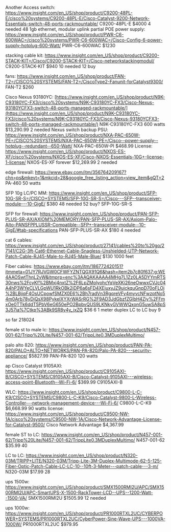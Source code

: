 

Another Access switch: https://www.insight.com/en_US/shop/product/C9200-48PL-E/cisco%20systems/C9200-48PL-E/Cisco-Catalyst-9200-Network-Essentials-switch-48-ports-rackmountable/
C9200-48PL-E
$4000
4 needed
48 1gb ethernet, modular uplink
partial POE
power supply: https://www.insight.com/en_US/shop/product/PWR-C6-600WAC=/cisco%20systems/PWR-C6-600WAC=/Cisco-Config-6-power-supply-hotplug-600-Watt/
PWR-C6-600WAC
$1230

stacking cable kit: https://www.insight.com/en_US/shop/product/C9200-STACK-KIT=/Cisco/C9200-STACK-KIT=/Cisco-networkstackingmodul/
C9200-STACK-KIT
$940
10 needed
12 buy

fans: https://www.insight.com/en_US/shop/product/FAN-T2=/CISCO%20SYSTEMS/FAN-T2=/CiscoType2-Fanunit-forCatalyst9300/
FAN-T2
$260

Cisco Nexus 93180YC: [https://www.insight.com/en_US/shop/product/N9K-C93180YC-FX3/cisco%20systems/N9K-C93180YC-FX3/Cisco-Nexus-93180YCFX3-switch-48-ports-managed-rackmountable/](https://www.insight.com/en_US/shop/product/N9K-C93180YC-FX3/cisco%20systems/N9K-C93180YC-FX3/Cisco-Nexus-93180YCFX3-switch-48-ports-managed-rackmountable/)
N9K-C93180YC-FX3
600 watts
$13,290.99
2 needed
Nexus switch backup PSU: https://www.insight.com/en_US/shop/product/NXA-PAC-650W-PE=/CISCO%20SYSTEMS/NXA-PAC-650W-PE=/Cisco--power-supply--hotplug--redundant--650-Watt/
NXA-PAC-650W-PI
$468.99
License: https://www.insight.com/en_US/shop/product/NXOS-ES-XF/cisco%20systems/NXOS-ES-XF/Cisco-NXOS-Essentials-10G+-license-1-license/
NXOS-ES-XF
forever
$12,269.99
2 needed



edge firewall: https://www.ebay.com/itm/356764209167?chn=ps&mkevt=1&mkcid=28&google_free_listing_action=view_item&gQT=2
PA-460
50 watts



SFP 10g LC/PC MM: https://www.insight.com/en_US/shop/product/SFP-10G-SR-S=/CISCO+SYSTEMS/SFP-10G-SR-S=/Cisco---SFP--transceiver-module---10-GigE/
$380
48 needed
52 buy?
SFP-10G-SR-S

SFP for firewall: https://www.insight.com/en_US/shop/product/PAN-SFP-PLUS-SR-AX/AXIOM%20MEMORY/PAN-SFP-PLUS-SR-AX/Axiom-Palo-Alto-PANSFPPLUSSR-Compatible--SFP+-transceiver-module--10-GigE/#tab-specifications
PAN-SFP-PLUS-SR-AX
$180
4 needed

cat 6 cables: https://www.insight.com/en_US/shop/product/27141/cables%20to%20go/27141/C2G-3ft-Cat6-Ethernet-Cable-Snagless-Unshielded-UTP-Network-Patch-Cable-RJ45-Male-to-RJ45-Male-Blue/
$130
1000 feet

Fiber cables: https://www.ebay.com/itm/186772420151?itmmeta=01JY7RJVGW0CFWFYZNTQGX91Q6&hash=item2b7c80f637:g:WE4AAOSwtThnL2vW&itmprp=enc%3AAQAKAAAA4MHg7L1Zz0LA5DYYmRTS30nws%2FcyKf%2BMxj4nxtZ%2F6LpZMolyohcYqVeXKi26neOwwxCVJc04A4hP3WYeCLVLGpWU1RkOBk2iDP6a6sFD4XEjuxyJZ9uickquGnpD70oFLOj%2BLBjiqF4OsUCpowfSMZX0E6%2Bh7radVn3RgqreVFy4myvcNFwzptNo54m0Arb78yDjQsX98PykeIXYXrWASrRG%2F9AD3JdGbzfZGlbH4Ziy%2FFmxOe0TTk6ddT5PbV6eG650ePO2BpbvQUS9LKNkyGVWWQxonG5uwSA8pS3J57ia%7Ctkp%3ABk9SR8y4y_jxZQ
$36
6 1 meter duplex LC to LC
buy 9

so far 218024


female st to male lc: https://www.insight.com/en_US/shop/product/N457-001-62/Tripp%20Lite/N457-001-62/TrippLite0.3MDuplexMultimo/

palo alto 820: https://www.insight.com/en_US/shop/product/PAN-PA-820/PALO+ALTO+NETWORKS/PAN-PA-820/Palo-PA-820---security-appliance/
$5827.99
PAN-PA-820
120 watts


ap Cisco Catalyst 9105AXI: https://www.insight.com/en_US/shop/product/C9105AXI-B/CISCO+SYSTEMS/C9105AXI-B/Cisco-Catalyst-9105AXI---wireless-access-point-Bluetooth--Wi-Fi-6/
$369.99
C9105AXI-B

WLC: https://www.insight.com/en_US/shop/product/C9800-L-C-K9/CISCO+SYSTEMS/C9800-L-C-K9/Cisco-Catalyst-9800-L-Wireless-Controller---network-management-device---Wi-Fi-6/
C9800-L-C-K9
$6,668.99
90 watts
license: https://www.insight.com/en_US/shop/product/C9500-NW-1A/cisco%20systems/C9500-NW-1A/Cisco-Network-Advantage-License-for-Catalyst-9500/
Cisco Network Advantage 
$4,367.99


female ST to LC: https://www.insight.com/en_US/shop/product/N457-001-62/Tripp%20Lite/N457-001-62/TrippLite0.3MDuplexMultimo/
N457-001-62
$35.99
40

LC to LC: https://www.insight.com/en_US/shop/product/N320-03M/TRIPP+LITE/N320-03M/Tripp-Lite-3M-Duplex-Multimode-62-5-125-Fiber-Optic-Patch-Cable-LC-LC-10--10ft-3-Meter---patch-cable---3-m/
N320-03M
$17.99
28


ups 1500w: https://www.insight.com/en_US/shop/product/SMX1500RMI2U/APC/SMX1500RMI2U/APC-SmartUPS-X-1500-RackTower-LCD--UPS--1200-Watt--1500-VA/
SMX1500RMI2U
$1505.99
12 needed


ups 1000w: https://www.insight.com/en_US/shop/product/PR1000RTXL2UC/CYBERPOWER+SYSTEMS/PR1000RTXL2UC/CyberPower-Sine-Wave-UPS---1000VA-1000W/
PR1000RTXL2UC
$979.95